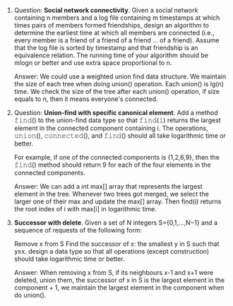1. Question: **Social network connectivity**. Given a social network containing n members and a log file containing m timestamps at which times pairs of members formed friendships, design an algorithm to determine the earliest time at which all members are connected (i.e., every member is a friend of a friend of a friend ... of a friend). Assume that the log file is sorted by timestamp and that friendship is an equivalence relation. The running time of your algorithm should be mlogn or better and use extra space proportional to n.

   Answer:
   We could use a weighted union find data structure. We maintain the size of each tree when doing union() operation. Each union() is lg(n) time. We check the size of the tree after each union() operation, if size equals to n, then it means everyone's connected.

2. Question: **Union-find with specific canonical element**. Add a method 𝚏𝚒𝚗𝚍() to the union-find data type so that 𝚏𝚒𝚗𝚍(𝚒) returns the largest element in the connected component containing i. The operations, 𝚞𝚗𝚒𝚘𝚗(), 𝚌𝚘𝚗𝚗𝚎𝚌𝚝𝚎𝚍(), and 𝚏𝚒𝚗𝚍() should all take logarithmic time or better.

   For example, if one of the connected components is {1,2,6,9}, then the 𝚏𝚒𝚗𝚍() method should return 9 for each of the four elements in the connected components.

   Answer:
   We can add a int max[] array that represents the largest element in the tree. Whenever two trees got merged, we select the larger one of their max and update the max[] array. Then find(i) returns the root index of i with max[i] in logarithmic time.

3. **Successor with delete**. Given a set of N integers S={0,1,...,N−1} and a sequence of requests of the following form:

   Remove x from S
   Find the successor of x: the smallest y in S such that y≥x.
   design a data type so that all operations (except construction) should take logarithmic time or better.

   Answer:
   When removing x from S, if its neighbours x-1 and x+1 were deleted, union them, the successor of x in S is the largest element in the component + 1, we maintain the largest element in the component when do union().
